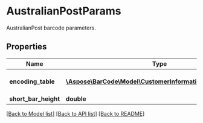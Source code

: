 # AustralianPostParams

AustralianPost barcode parameters.

## Properties
Name | Type | Description | Notes
---- | ---- | ----------- | -----
**encoding_table** | [**\Aspose\BarCode\Model\CustomerInformationInterpretingType**](CustomerInformationInterpretingType.md) | Interpreting type for the Customer Information of AustralianPost, default to CustomerInformationInterpretingType.Other\&quot; | [optional] 
**short_bar_height** | **double** | Short bar&#39;s height of AustralianPost barcode. | [optional] 

[[Back to Model list]](../../README.md#documentation-for-models) [[Back to API list]](../../README.md#documentation-for-api-endpoints) [[Back to README]](../../README.md)


